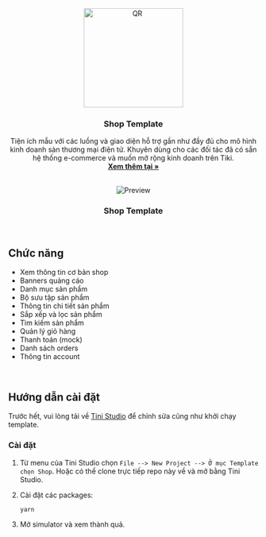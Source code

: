 <div align="center">
  <img width="200" src="https://user-images.githubusercontent.com/1713660/146040202-d4dd999c-6074-4b1f-b9d4-8a774a5b30ae.png" alt="QR" />
<h3 align="center">Shop Template</h3>
  <p align="center">
    Tiện ích mẫu với các luồng và giao diện hỗ trợ gần như đầy đủ cho mô hình kinh doanh sàn thương mại điện tử.
Khuyên dùng cho các đối tác đã có sẵn hệ thống e-commerce và muốn mở rộng kinh doanh trên Tiki.
    <br />
    <a href="https://github.com/tikivn/miniapp-getting-started/tree/main/shop"><strong>Xem thêm tại »</strong></a>
    <br />
    <br />
  </p>
</div>

<div align="center">
  <img src="https://salt.tikicdn.com/ts/miniapp/9d/cf/d9/1819632f32a2a3b288d4848112b93355.png
" alt="Preview">
  <h3 align="center">Shop Template</h3>
</div>

<br/>

## Chức năng

- Xem thông tin cơ bản shop
- Banners quảng cáo
- Danh mục sản phẩm
- Bộ sưu tập sản phẩm
- Thông tin chi tiết sản phẩm
- Sắp xếp và lọc sản phẩm
- Tìm kiếm sản phẩm
- Quản lý giỏ hàng
- Thanh toán (mock)
- Danh sách orders
- Thông tin account

<br/>

## Hướng dẫn cài đặt

Trước hết, vui lòng tải về [Tini Studio](https://developers.tiki.vn/downloads) để chỉnh sửa cũng như khởi chạy template.

### Cài đặt

1. Từ menu của Tini Studio chọn `File --> New Project --> Ở mục Template chọn Shop`. Hoặc có thể clone trực tiếp repo này về và mở bằng Tini Studio.

2. Cài đặt các packages:

   ```sh
   yarn
   ```

3. Mở simulator và xem thành quả.
